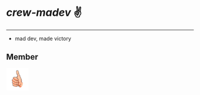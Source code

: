 # ***crew-madev*** ✌️
---

- mad dev, made victory

## Member
<div>
  <img src="https://raw.githubusercontent.com/devthumb/devthumb/refs/heads/main/profiles/dev_thumb.png" title="dev.thumb"  alt="dev.thumb" width="60" height="60"/>
</div>
